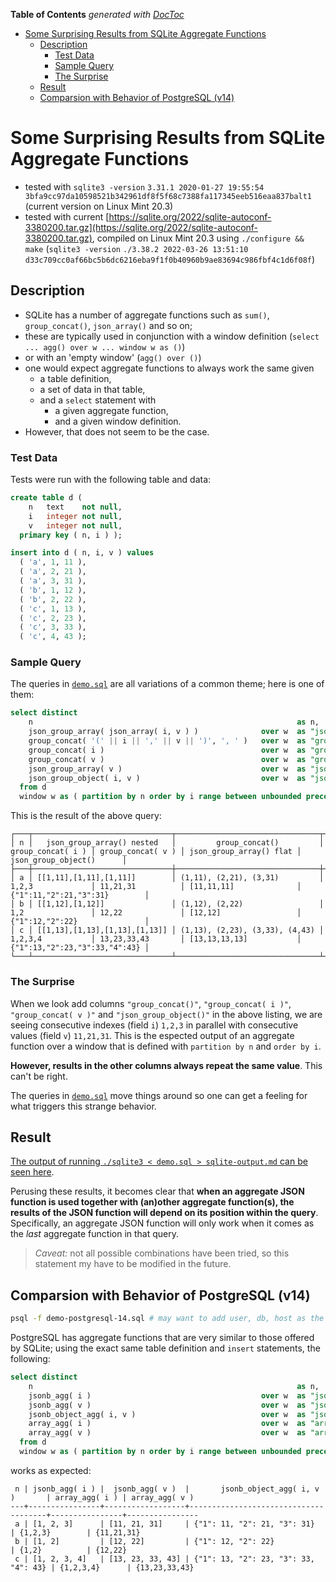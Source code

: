 <!-- START doctoc generated TOC please keep comment here to allow auto update -->
<!-- DON'T EDIT THIS SECTION, INSTEAD RE-RUN doctoc TO UPDATE -->
**Table of Contents**  *generated with [DocToc](https://github.com/thlorenz/doctoc)*

- [Some Surprising Results from SQLite Aggregate Functions](#some-surprising-results-from-sqlite-aggregate-functions)
  - [Description](#description)
    - [Test Data](#test-data)
    - [Sample Query](#sample-query)
    - [The Surprise](#the-surprise)
  - [Result](#result)
  - [Comparsion with Behavior of PostgreSQL (v14)](#comparsion-with-behavior-of-postgresql-v14)

<!-- END doctoc generated TOC please keep comment here to allow auto update -->





# Some Surprising Results from SQLite Aggregate Functions

* tested with `sqlite3 -version` `3.31.1 2020-01-27 19:55:54
  3bfa9cc97da10598521b342961df8f5f68c7388fa117345eeb516eaa837balt1` (current version on Linux Mint 20.3)
* tested with current
  [https://sqlite.org/2022/sqlite-autoconf-3380200.tar.gz](https://sqlite.org/2022/sqlite-autoconf-3380200.tar.gz),
  compiled on Linux Mint 20.3 using `./configure && make` (`sqlite3 -version` `./3.38.2 2022-03-26 13:51:10
  d33c709cc0af66bc5b6dc6216eba9f1f0b40960b9ae83694c986fbf4c1d6f08f`)

## Description

* SQLite has a number of aggregate functions such as `sum()`, `group_concat()`, `json_array()` and so on;
* these are typically used in conjunction with a window definition (`select ... agg() over w ... window w as
  ()`)
* or with an 'empty window' (`agg() over ()`)
* one would expect aggregate functions to always work the same given
  * a table definition,
  * a set of data in that table,
  * and a `select` statement with
    * a given aggregate function,
    * and a given window definition.
* However, that does not seem to be the case.

### Test Data

Tests were run with the following table and data:

```sql
create table d (
    n   text    not null,
    i   integer not null,
    v   integer not null,
  primary key ( n, i ) );

insert into d ( n, i, v ) values
  ( 'a', 1, 11 ),
  ( 'a', 2, 21 ),
  ( 'a', 3, 31 ),
  ( 'b', 1, 12 ),
  ( 'b', 2, 22 ),
  ( 'c', 1, 13 ),
  ( 'c', 2, 23 ),
  ( 'c', 3, 33 ),
  ( 'c', 4, 43 );
```

### Sample Query

The queries in [`demo.sql`](./demo.sql) are all variations of a common theme; here is one of them:

```sql
select distinct
    n                                                           as n,
    json_group_array( json_array( i, v ) )              over w  as "json_group_array() nested",
    group_concat( '(' || i || ',' || v || ')', ', ' )   over w  as "group_concat()",
    group_concat( i )                                   over w  as "group_concat( i )",
    group_concat( v )                                   over w  as "group_concat( v )",
    json_group_array( v )                               over w  as "json_group_array() flat",
    json_group_object( i, v )                           over w  as "json_group_object()"
  from d
  window w as ( partition by n order by i range between unbounded preceding and unbounded following );
```

This is the result of the above query:

```
┌───┬───────────────────────────────┬────────────────────────────────┬───────────────────┬───────────────────┬─────────────────────────┬───────────────────────────────┐
│ n │   json_group_array() nested   │         group_concat()         │ group_concat( i ) │ group_concat( v ) │ json_group_array() flat │      json_group_object()      │
├───┼───────────────────────────────┼────────────────────────────────┼───────────────────┼───────────────────┼─────────────────────────┼───────────────────────────────┤
│ a │ [[1,11],[1,11],[1,11]]        │ (1,11), (2,21), (3,31)         │ 1,2,3             │ 11,21,31          │ [11,11,11]              │ {"1":11,"2":21,"3":31}        │
│ b │ [[1,12],[1,12]]               │ (1,12), (2,22)                 │ 1,2               │ 12,22             │ [12,12]                 │ {"1":12,"2":22}               │
│ c │ [[1,13],[1,13],[1,13],[1,13]] │ (1,13), (2,23), (3,33), (4,43) │ 1,2,3,4           │ 13,23,33,43       │ [13,13,13,13]           │ {"1":13,"2":23,"3":33,"4":43} │
└───┴───────────────────────────────┴────────────────────────────────┴───────────────────┴───────────────────┴─────────────────────────┴───────────────────────────────┘
```

### The Surprise

When we look add columns `"group_concat()"`, `"group_concat( i )"`, `"group_concat( v )"` and
`"json_group_object()"` in the above listing, we are seeing consecutive indexes (field `i`) `1,2,3` in
parallel with consecutive values (field `v`) `11,21,31`. This is the espected output of an aggregate
function over a window that is defined with `partition by n` and `order by i`.

**However, results in the other columns always repeat the same value**. This can't be right.

The queries in [`demo.sql`](./demo.sql) move things around so one can get a feeling for what triggers this
strange behavior.

## Result

[The output of running `./sqlite3 < demo.sql > sqlite-output.md` can be seen here](./sqlite-output.md).

Perusing these results, it becomes clear that **when an aggregate JSON function is used together with
(an)other aggregate function(s), the results of the JSON function will depend on its position within the
query**. Specifically, an aggregate JSON function will only work when it comes as the *last* aggregate
function in that query.

> *Caveat:* not all possible combinations have been tried, so this statement my have to be modified in the
> future.


## Comparsion with Behavior of PostgreSQL (v14)

```bash
psql -f demo-postgresql-14.sql # may want to add user, db, host as the case may be
```

PostgreSQL has aggregate functions that are very similar to those offered by SQLite; using the exact same
table definition and `insert` statements, the following:

```sql
select distinct
    n                                                           as n,
    jsonb_agg( i )                                      over w  as "jsonb_agg( i )",
    jsonb_agg( v )                                      over w  as "jsonb_agg( v )",
    jsonb_object_agg( i, v )                            over w  as "jsonb_object_agg( i, v )",
    array_agg( i )                                      over w  as "array_agg( i )",
    array_agg( v )                                      over w  as "array_agg( v )"
  from d
  window w as ( partition by n order by i range between unbounded preceding and unbounded following );
```

works as expected:

```
 n | jsonb_agg( i ) |  jsonb_agg( v )  |       jsonb_object_agg( i, v )       | array_agg( i ) | array_agg( v )
---+----------------+------------------+--------------------------------------+----------------+----------------
 a | [1, 2, 3]      | [11, 21, 31]     | {"1": 11, "2": 21, "3": 31}          | {1,2,3}        | {11,21,31}
 b | [1, 2]         | [12, 22]         | {"1": 12, "2": 22}                   | {1,2}          | {12,22}
 c | [1, 2, 3, 4]   | [13, 23, 33, 43] | {"1": 13, "2": 23, "3": 33, "4": 43} | {1,2,3,4}      | {13,23,33,43}
```

